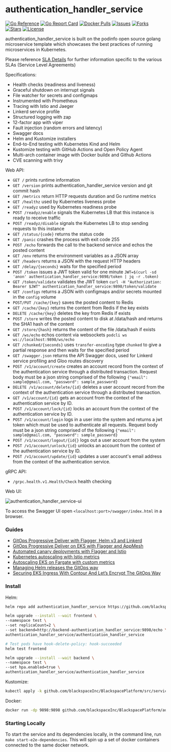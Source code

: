 # authentication_handler_service
[![Go Reference](https://pkg.go.dev/badge/BlackspaceInc/BlackspacePlatform.svg)](https://pkg.go.dev/BlackspaceInc/BlackspacePlatform)
[![Go Report Card](https://goreportcard.com/badge/github.com/BlackspaceInc/BlackspacePlatform/src/services/authentication_handler_service)](https://goreportcard.com/report/github.com/BlackspaceInc/BlackspacePlatform/src/services/authentication_handler_service)
[![Docker Pulls](https://img.shields.io/docker/pulls/blackspaceinc/shopper_service)](https://hub.docker.com/r/blackspaceinc/authentication_handler_service)
[![Issues](https://img.shields.io/github/issues/BlackspaceInc/BlackspacePlatform)](https://img.shields.io/github/issues/BlackspaceInc/BlackspacePlatform)
[![Forks](https://img.shields.io/github/forks/BlackspaceInc/BlackspacePlatform)](https://img.shields.io/github/forks/BlackspaceInc/BlackspacePlatform)
[![Stars](	https://img.shields.io/github/stars/BlackspaceInc/BlackspacePlatform)](https://img.shields.io/github/stars/BlackspaceInc/BlackspacePlatform)
[![License](https://img.shields.io/github/license/BlackspaceInc/BlackspacePlatform)](https://img.shields.io/github/license/BlackspaceInc/BlackspacePlatform)


authentication_handler_service is built on the podinfo open source golang microservice template which showcases the best
 practices of running microservices in Kubernetes.

 Please reference [SLA Details](./docs/authentication.md) for further information specific to the various SLAs (Service Level Agreements)

Specifications:

* Health checks (readiness and liveness)
* Graceful shutdown on interrupt signals
* File watcher for secrets and configmaps
* Instrumented with Prometheus
* Tracing with Istio and Jaeger
* Linkerd service profile
* Structured logging with zap
* 12-factor app with viper
* Fault injection (random errors and latency)
* Swagger docs
* Helm and Kustomize installers
* End-to-End testing with Kubernetes Kind and Helm
* Kustomize testing with GitHub Actions and Open Policy Agent
* Multi-arch container image with Docker buildx and Github Actions
* CVE scanning with trivy

Web API:

* `GET /` prints runtime information
* `GET /version` prints authentication_handler_service version and git commit hash
* `GET /metrics` return HTTP requests duration and Go runtime metrics
* `GET /healthz` used by Kubernetes liveness probe
* `GET /readyz` used by Kubernetes readiness probe
* `POST /readyz/enable` signals the Kubernetes LB that this instance is ready to receive traffic
* `POST /readyz/disable` signals the Kubernetes LB to stop sending requests to this instance
* `GET /status/{code}` returns the status code
* `GET /panic` crashes the process with exit code 255
* `POST /echo` forwards the call to the backend service and echos the posted content
* `GET /env` returns the environment variables as a JSON array
* `GET /headers` returns a JSON with the request HTTP headers
* `GET /delay/{seconds}` waits for the specified period
* `POST /token` issues a JWT token valid for one minute `JWT=$(curl -sd 'anon' authentication_handler_service:9898/token | jq -r .token)`
* `GET /token/validate` validates the JWT token `curl -H "Authorization: Bearer $JWT" authentication_handler_service:9898/token/validate`
* `GET /configs` returns a JSON with configmaps and/or secrets mounted in the `config` volume
* `POST/PUT /cache/{key}` saves the posted content to Redis
* `GET /cache/{key}` returns the content from Redis if the key exists
* `DELETE /cache/{key}` deletes the key from Redis if exists
* `POST /store` writes the posted content to disk at /data/hash and returns the SHA1 hash of the content
* `GET /store/{hash}` returns the content of the file /data/hash if exists
* `GET /ws/echo` echos content via websockets `podcli ws ws://localhost:9898/ws/echo`
* `GET /chunked/{seconds}` uses `transfer-encoding` type `chunked` to give a partial response and then waits for the specified period
* `GET /swagger.json` returns the API Swagger docs, used for Linkerd service profiling and Gloo routes discovery
* `POST /v1/account/create` creates an account record from the context of the authentication service through a distributed transaction. Request
 body must be a json string comprised of the following `{"email": sample@gmail.com, "password": sample_password}`
 * `DELETE /v1/account/delete/{id}` deletes a user account record from the context of the authentication service through a distributed transaction.
 * `GET /v1/account/{id}` gets an account from the context of the authentication service by ID.
 * `POST /v1/account/lock/{id}` locks an account from the context of the authentication service by ID.
 * `POST /v1/account/login` logs in a user into the system and returns a jwt token which must be used to authenticate all requests. Request body
  must be a json string comprised of the following `{"email": sample@gmail.com, "password": sample_password}`
 * `POST /v1/account/logout/{id{}` logs out a user account from the system
 * `POST /v1/account/unlock/{id}` unlocks an account from the context of the authentication service by ID.
 * `POST /v1/account/update/{id}` updates a user account's email address from the context of the authentication service.

gRPC API:
* `/grpc.health.v1.Health/Check` health checking

Web UI:

![authentication_handler_service-ui](https://raw.githubusercontent.com/github.com/blackspaceInc/BlackspacePlatform/authentication_handler_service/gh-pages/screens/authentication_handler_service-ui-v3.png)

To access the Swagger UI open `<localhost:port>/swagger/index.html` in a browser.

### Guides

* [GitOps Progressive Deliver with Flagger, Helm v3 and Linkerd](https://helm.workshop.flagger.dev/intro/)
* [GitOps Progressive Deliver on EKS with Flagger and AppMesh](https://eks.handson.flagger.dev/prerequisites/)
* [Automated canary deployments with Flagger and Istio](https://medium.com/google-cloud/automated-canary-deployments-with-flagger-and-istio-ac747827f9d1)
* [Kubernetes autoscaling with Istio metrics](https://medium.com/google-cloud/kubernetes-autoscaling-with-istio-metrics-76442253a45a)
* [Autoscaling EKS on Fargate with custom metrics](https://aws.amazon.com/blogs/containers/autoscaling-eks-on-fargate-with-custom-metrics/)
* [Managing Helm releases the GitOps way](https://medium.com/google-cloud/managing-helm-releases-the-gitops-way-207a6ac6ff0e)
* [Securing EKS Ingress With Contour And Let’s Encrypt The GitOps Way](https://aws.amazon.com/blogs/containers/securing-eks-ingress-contour-lets-encrypt-gitops/)

### Install

Helm:

```bash
helm repo add authentication_handler_service https://github.com/blackspaceInc/BlackspacePlatform/authentication_handler_service

helm upgrade --install --wait frontend \
--namespace test \
--set replicaCount=2 \
--set backend=http://backend-authentication_handler_service:9898/echo \
authentication_handler_service/authentication_handler_service

# Test pods have hook-delete-policy: hook-succeeded
helm test frontend

helm upgrade --install --wait backend \
--namespace test \
--set hpa.enabled=true \
authentication_handler_service/authentication_handler_service
```

Kustomize:

```bash
kubectl apply -k github.com/blackspaceInc/BlackspacePlatform/src/services/authentication_handler_service//kustomize
```

Docker:

```bash
docker run -dp 9898:9898 github.com/blackspaceInc/BlackspacePlatform/authentication_handler_service
```

### Starting Locally
To start the service and its dependencies locally, in the command line, run `make start-e2e-dependencies`. This will spin up a set of docker containers connected
 to the same docker network.
